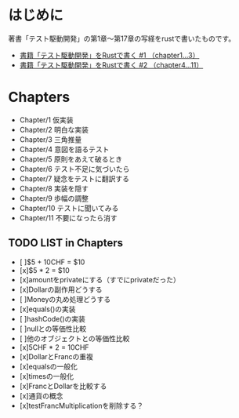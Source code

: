 # はじめに
著書「テスト駆動開発」の第1章〜第17章の写経をrustで書いたものです。

- [書籍「テスト駆動開発」をRustで書く #1 （chapter1...3）](https://qiita.com/Khigashiguchi/items/dfc382d9d2f988522721)
- [書籍「テスト駆動開発」をRustで書く #2 （chapter4...11）]()

# Chapters

- Chapter/1 仮実装
- Chapter/2 明白な実装
- Chapter/3 三角推量
- Chapter/4 意図を語るテスト
- Chapter/5 原則をあえて破るとき
- Chapter/6 テスト不足に気づいたら
- Chapter/7 疑念をテストに翻訳する
- Chapter/8 実装を隠す
- Chapter/9 歩幅の調整
- Chapter/10 テストに聞いてみる
- Chapter/11 不要になったら消す

## TODO LIST in Chapters
- [ ]$5 + 10CHF = $10
- [x]$5 * 2 = $10
- [x]amountをprivateにする（すでにprivateだった）
- [x]Dollarの副作用どうする
- [ ]Moneyの丸め処理どうする
- [x]equals()の実装
- [ ]hashCode()の実装
- [ ]nullとの等価性比較
- [ ]他のオブジェクトとの等価性比較
- [x]5CHF * 2 = 10CHF
- [x]DollarとFrancの重複
- [x]equalsの一般化
- [x]timesの一般化
- [x]FrancとDollarを比較する
- [x]通貨の概念
- [x]testFrancMultiplicationを削除する？
